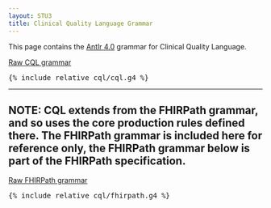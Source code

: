 ```yaml
---
layout: STU3
title: Clinical Quality Language Grammar
---
```


This page contains the [Antlr 4.0](http://www.antlr.org/) grammar for Clinical Quality Language.

<a id="cql" href="cql/cql.g4">Raw CQL grammar</a>

<pre>
{% include_relative cql/cql.g4 %}
</pre>

----
NOTE: CQL extends from the FHIRPath grammar, and so uses the core production rules defined there. The FHIRPath grammar is included here for reference only, the FHIRPath grammar below is part of the FHIRPath specification.
----

<a id="fhirpath" href="cql/fhirpath.g4">Raw FHIRPath grammar</a>

<pre>
{% include_relative cql/fhirpath.g4 %}
</pre>